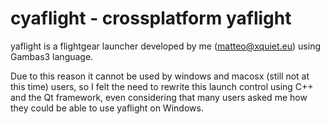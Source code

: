 cyaflight - crossplatform yaflight
===================================

yaflight is a flightgear launcher developed by me (<matteo@xquiet.eu>) using Gambas3 language.

Due to this reason it cannot be used by windows and macosx (still not at this time) users, 
so I felt the need to rewrite this launch control using C++ and the Qt framework, even considering
that many users asked me how they could be able to use yaflight on Windows.


